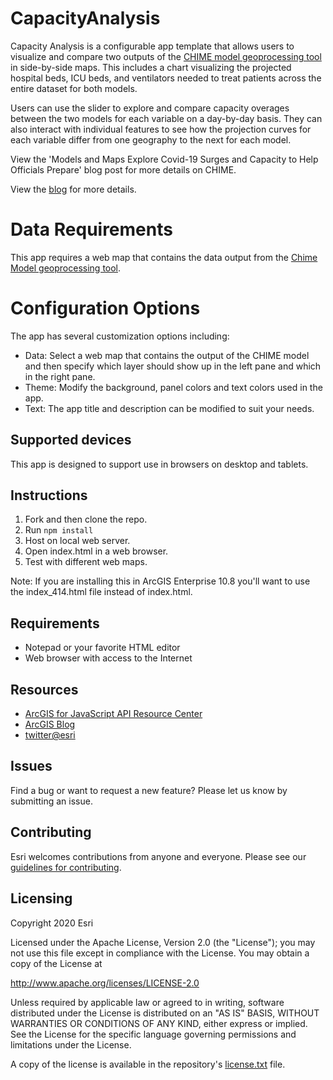 # CapacityAnalysis
Capacity Analysis is a configurable app template that allows users to visualize and compare two outputs of the [CHIME model geoprocessing tool](https://www.arcgis.com/home/item.html?id=37ad6eb0d1034cd58844314a9b305de2) in side-by-side maps.  This includes a chart visualizing the projected hospital beds, ICU beds, and ventilators needed to treat patients across the entire dataset for both models. 

Users can use the slider to explore and compare capacity overages between the two models for each variable on a day-by-day basis. They can also interact with individual features to see how the projection curves for each variable differ from one geography to the next for each model. 

View the 'Models and Maps Explore Covid-19 Surges and Capacity to Help Officials Prepare' blog post for more details on CHIME.

View the [blog](https://www.esri.com/about/newsroom/blog/models-maps-explore-covid-19-surges-capacity/) for more details.

# Data Requirements 
 This app requires a web map that contains the data output from the [Chime Model geoprocessing tool](https://www.arcgis.com/home/item.html?id=37ad6eb0d1034cd58844314a9b305de2). 

# Configuration Options 

The app has several customization options including: 
- Data: Select a web map that contains the output of the CHIME model and then specify which layer should show up in the left pane and which in the right pane. 
- Theme: Modify the background, panel colors and text colors used in the app. 
- Text: The app title and description can be modified to suit your needs. 

## Supported devices 
This app is designed to support use in browsers on desktop and tablets. 

## Instructions

1. Fork and then clone the repo.
2. Run `npm install`
3. Host on local web server.
4. Open index.html in a web browser.
5. Test with different web maps.

Note: If you are installing this in ArcGIS Enterprise 10.8 you'll want to use the index_414.html file instead of index.html. 

## Requirements

- Notepad or your favorite HTML editor
- Web browser with access to the Internet

## Resources

- [ArcGIS for JavaScript API Resource Center](http://help.arcgis.com/en/webapi/javascript/arcgis/index.html)
- [ArcGIS Blog](http://blogs.esri.com/esri/arcgis/)
- [twitter@esri](http://twitter.com/esri)

## Issues

Find a bug or want to request a new feature? Please let us know by submitting an issue.

## Contributing

Esri welcomes contributions from anyone and everyone. Please see our [guidelines for contributing](https://github.com/esri/contributing).

## Licensing

Copyright 2020 Esri

Licensed under the Apache License, Version 2.0 (the "License");
you may not use this file except in compliance with the License.
You may obtain a copy of the License at

http://www.apache.org/licenses/LICENSE-2.0

Unless required by applicable law or agreed to in writing, software
distributed under the License is distributed on an "AS IS" BASIS,
WITHOUT WARRANTIES OR CONDITIONS OF ANY KIND, either express or implied.
See the License for the specific language governing permissions and
limitations under the License.

A copy of the license is available in the repository's [license.txt](license.txt) file.
